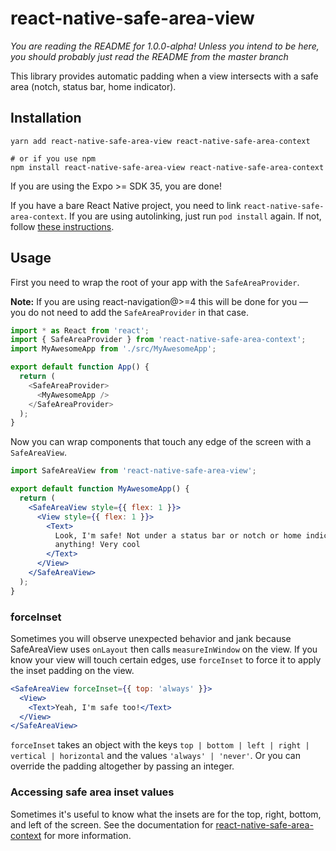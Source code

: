 # react-native-safe-area-view

_You are reading the README for 1.0.0-alpha! Unless you intend to be here, you should probably just read the README from the master branch_

This library provides automatic padding when a view intersects with a safe area (notch, status bar, home indicator).

## Installation

```
yarn add react-native-safe-area-view react-native-safe-area-context

# or if you use npm
npm install react-native-safe-area-view react-native-safe-area-context
```

If you are using the Expo >= SDK 35, you are done!

If you have a bare React Native project, you need to link `react-native-safe-area-context`. If you are using autolinking, just run `pod install` again. If not, follow [these instructions](https://github.com/th3rdwave/react-native-safe-area-context#getting-started).

## Usage

First you need to wrap the root of your app with the `SafeAreaProvider`.

**Note:** If you are using react-navigation@>=4 this will be done for you &mdash; you do not need to add the `SafeAreaProvider` in that case.

```js
import * as React from 'react';
import { SafeAreaProvider } from 'react-native-safe-area-context';
import MyAwesomeApp from './src/MyAwesomeApp';

export default function App() {
  return (
    <SafeAreaProvider>
      <MyAwesomeApp />
    </SafeAreaProvider>
  );
}
```

Now you can wrap components that touch any edge of the screen with a `SafeAreaView`.

```jsx
import SafeAreaView from 'react-native-safe-area-view';

export default function MyAwesomeApp() {
  return (
    <SafeAreaView style={{ flex: 1 }}>
      <View style={{ flex: 1 }}>
        <Text>
          Look, I'm safe! Not under a status bar or notch or home indicator or
          anything! Very cool
        </Text>
      </View>
    </SafeAreaView>
  );
}
```

### forceInset

Sometimes you will observe unexpected behavior and jank because SafeAreaView uses `onLayout` then calls `measureInWindow` on the view. If you know your view will touch certain edges, use `forceInset` to force it to apply the inset padding on the view.

```jsx
<SafeAreaView forceInset={{ top: 'always' }}>
  <View>
    <Text>Yeah, I'm safe too!</Text>
  </View>
</SafeAreaView>
```

`forceInset` takes an object with the keys `top | bottom | left | right | vertical | horizontal` and the values `'always' | 'never'`. Or you can override the padding altogether by passing an integer.

### Accessing safe area inset values

Sometimes it's useful to know what the insets are for the top, right, bottom, and left of the screen. See the documentation for [react-native-safe-area-context](https://github.com/th3rdwave/react-native-safe-area-context) for more information.
